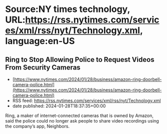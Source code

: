 # Source:NY times technology, URL:https://rss.nytimes.com/services/xml/rss/nyt/Technology.xml, language:en-US

## Ring to Stop Allowing Police to Request Videos From Security Cameras
 - [https://www.nytimes.com/2024/01/28/business/amazon-ring-doorbell-camera-police.html](https://www.nytimes.com/2024/01/28/business/amazon-ring-doorbell-camera-police.html)
 - RSS feed: https://rss.nytimes.com/services/xml/rss/nyt/Technology.xml
 - date published: 2024-01-28T18:37:35+00:00

Ring, a maker of internet-connected cameras that is owned by Amazon, said the police could no longer ask people to share video recordings using the company’s app, Neighbors.

